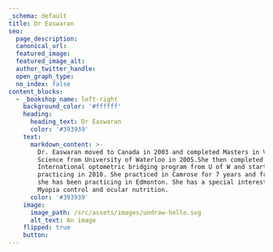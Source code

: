 ```yaml
---
_schema: default
title: Dr Easwaran
seo:
  page_description:
  canonical_url:
  featured_image:
  featured_image_alt:
  author_twitter_handle:
  open_graph_type:
  no_index: false
content_blocks:
  - _bookshop_name: left-right
    background_color: '#ffffff'
    heading:
      heading_text: Dr Easwaran
      color: '#393939'
    text:
      markdown_content: >-
        Dr. Easwaran moved to Canada in 2003 and completed Masters in Vision
        Science from University of Waterloo in 2005.She then completed her
        International optometric bridging program from U of W and started
        practicing in 2010. She practiced in Camrose for 7 years and from 2017
        she has been practicing in Edmonton. She has a special interests in
        Myopia control and ocular nutrition.
      color: '#393939'
    image:
      image_path: /src/assets/images/undraw-hello.svg
      alt_text: An image
    flipped: true
    button:
---
```

